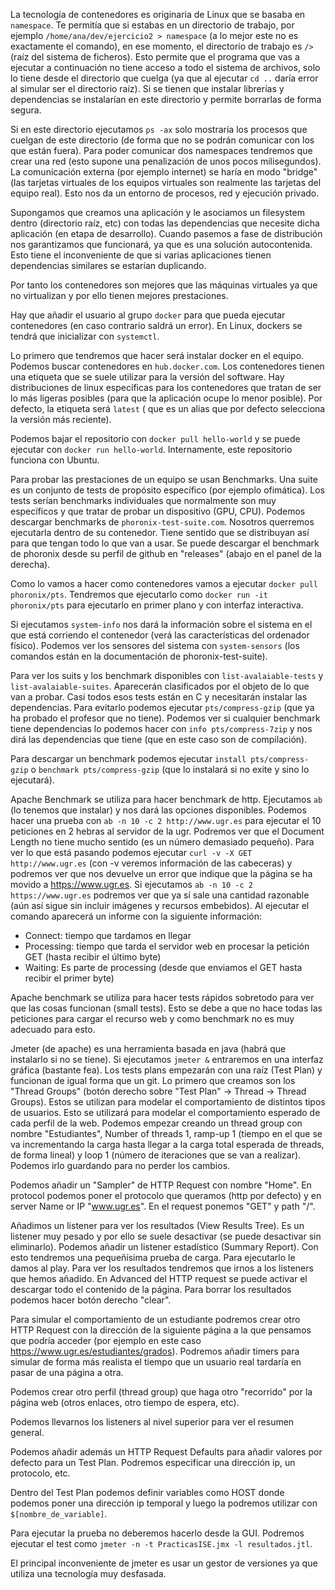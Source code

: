La tecnología de contenedores es originaria de Linux que se basaba en `namespace`. Te permitía que si estabas en un directorio de trabajo, por ejemplo `/home/ana/dev/ejercicio2 > namespace` (a lo mejor este no es exactamente el comando), en ese momento, el directorio de trabajo es `/>` (raíz del sistema de ficheros). Esto permite que el programa que vas a ejecutar a continuación no tiene acceso a todo el sistema de archivos, solo lo tiene desde el directorio que cuelga (ya que al ejecutar `cd ..` daría error al simular ser el directorio raíz). Si se tienen que instalar librerías y dependencias se instalarían en este directorio y permite borrarlas de forma segura. 

Si en este directorio ejecutamos `ps -ax` solo mostraría los procesos que cuelgan de este directorio (de forma que no se podrán comunicar con los que están fuera). Para poder comunicar dos namespaces tendremos que crear una red (esto supone una penalización de unos pocos milisegundos). La comunicación externa (por ejemplo internet) se haría en modo "bridge" (las tarjetas virtuales de los equipos virtuales son realmente las tarjetas del equipo real). Esto nos da un entorno de procesos, red y ejecución privado.

Supongamos que creamos una aplicación y le asociamos un filesystem dentro (directorio raíz, etc) con todas las dependencias que necesite dicha aplicación (en etapa de desarrollo). Cuando pasemos a fase de distribución nos garantizamos que funcionará, ya que es una solución autocontenida. Esto tiene el inconveniente de que si varias aplicaciones tienen dependencias similares se estarían duplicando. 

Por tanto los contenedores son mejores que las máquinas virtuales ya que no virtualizan y por ello tienen mejores prestaciones.

Hay que añadir el usuario al grupo `docker` para que pueda ejecutar contenedores (en caso contrario saldrá un error). En Linux, dockers se tendrá que inicializar con `systemctl`.

Lo primero que tendremos que hacer será instalar docker en el equipo. Podemos buscar contenedores en `hub.docker.com`. Los contenedores tienen una etiqueta que se suele utilizar para la versión del software. Hay distribuciones de linux específicas para los contenedores que tratan de ser lo más ligeras posibles (para que la aplicación ocupe lo menor posible). Por defecto, la etiqueta será `latest` ( que es un alias que por defecto selecciona la versión más reciente).

Podemos bajar el repositorio con `docker pull hello-world` y se puede ejecutar con `docker run hello-world`. Internamente, este repositorio funciona con Ubuntu. 

Para probar las prestaciones de un equipo se usan Benchmarks. Una suite es un conjunto de tests de propósito específico (por ejemplo ofimática). Los tests serían benchmarks individuales que normalmente son muy específicos y que tratar de probar un dispositivo (GPU, CPU). Podemos descargar benchmarks de `phoronix-test-suite.com`. Nosotros querremos ejecutarla dentro de su contenedor. Tiene sentido que se distribuyan así para que tengan todo lo que van a usar. Se puede descargar el benchmark de phoronix desde su perfil de github en "releases" (abajo en el panel de la derecha).

Como lo vamos a hacer como contenedores vamos a ejecutar `docker pull phoronix/pts`. Tendremos que ejecutarlo como `docker run -it phoronix/pts` para ejecutarlo en primer plano y con interfaz interactiva.

Si ejecutamos `system-info` nos dará la información sobre el sistema en el que está corriendo el contenedor (verá las características del ordenador físico). Podemos ver los sensores del sistema con `system-sensors` (los comandos están en la documentación de phoronix-test-suite).

Para ver los suits y los benchmark disponibles con `list-avalaiable-tests` y `list-avalaiable-suites`. Aparecerán clasificados por el objeto de lo que van a probar. Casi todos esos tests están en C y necesitarán instalar las dependencias. Para evitarlo podemos ejecutar `pts/compress-gzip` (que ya ha probado el profesor que no tiene). Podemos ver si cualquier benchmark tiene dependencias lo podemos hacer con `info pts/compress-7zip` y nos dirá las dependencias que tiene (que en este caso son de compilación).

Para descargar un benchmark podemos ejecutar `install pts/compress-gzip` o `benchmark pts/compress-gzip` (que lo instalará si no exite y sino lo ejecutará).

Apache Benchmark se utiliza para hacer benchmark de http. Ejecutamos `ab` (lo tenemos que instalar) y nos dará las opciones disponibles. Podemos hacer una prueba con `ab -n 10 -c 2 http://www.ugr.es` para ejecutar el 10 peticiones en 2 hebras al servidor de la ugr. Podremos ver que el Document Length no tiene mucho sentido (es un número demasiado pequeño). Para ver lo que está pasando podemos ejecutar `curl -v -X GET http://www.ugr.es` (con -v veremos información de las cabeceras) y podremos ver que nos devuelve un error que indique que la página se ha movido a https://www.ugr.es. Si ejecutamos `ab -n 10 -c 2 https://www.ugr.es` podremos ver que ya sí sale una cantidad razonable (aún así sigue sin incluir imágenes y recursos embebidos). Al ejecutar el comando aparecerá un informe con la siguiente información:
- Connect: tiempo que tardamos en llegar
- Processing: tiempo que tarda el servidor web en procesar la petición GET (hasta recibir el último byte)
- Waiting: Es parte de processing (desde que enviamos el GET hasta recibir el primer byte)

Apache benchmark se utiliza para hacer tests rápidos sobretodo para ver que las cosas funcionan (small tests). Esto se debe a que no hace todas las peticiones para cargar el recurso web y como benchmark no es muy adecuado para esto.

Jmeter (de apache) es una herramienta basada en java (habrá que instalarlo si no se tiene). Si ejecutamos `jmeter &` entraremos en una interfaz gráfica (bastante fea). Los tests plans empezarán con una raíz (Test Plan) y funcionan de igual forma que un git. Lo primero que creamos son los "Thread Groups" (botón derecho sobre "Test Plan" -> Thread -> Thread Groups). Estos se utilizan para modelar el comportamiento de distintos tipos de usuarios. Esto se utilizará para modelar el comportamiento esperado de cada perfil de la web. Podemos empezar creando un thread group con nombre "Estudiantes", Number of threads 1, ramp-up 1 (tiempo en el que se va incrementando la carga hasta llegar a la carga total esperada de threads, de forma lineal) y loop 1 (número de iteraciones que se van a realizar). Podemos irlo guardando para no perder los cambios. 

Podemos añadir un "Sampler" de HTTP Request con nombre "Home". En protocol podemos poner el protocolo que queramos (http por defecto) y en server Name or IP "www.ugr.es". En el request ponemos "GET" y path "/". 

Añadimos un listener para ver los resultados (View Results Tree). Es un listener muy pesado y por ello se suele desactivar (se puede desactivar sin eliminarlo). Podemos añadir un listener estadístico (Summary Report). Con esto tendremos una pequeñísima prueba de carga. Para ejecutarlo le damos al play. Para ver los resultados tendremos que irnos a los listeners que hemos añadido. En Advanced del HTTP request se puede activar el descargar todo el contenido de la página. Para borrar los resultados podemos hacer botón derecho "clear".

Para simular el comportamiento de un estudiante podremos crear otro HTTP Request con la dirección de la siguiente página a la que pensamos que podría acceder (por ejemplo en este caso https://www.ugr.es/estudiantes/grados). Podremos añadir timers para simular de forma más realista el tiempo que un usuario real tardaría en pasar de una página a otra.

Podemos crear otro perfil (thread group) que haga otro "recorrido" por la página web (otros enlaces, otro tiempo de espera, etc).

Podemos llevarnos los listeners al nivel superior para ver el resumen general.

Podemos añadir además un HTTP Request Defaults para añadir valores por defecto para un Test Plan. Podremos especificar una dirección ip, un protocolo, etc.

Dentro del Test Plan podemos definir variables como HOST donde podemos poner una dirección ip temporal y luego la podremos utilizar con `$[nombre_de_variable]`.

Para ejecutar la prueba no deberemos hacerlo desde la GUI. Podremos ejecutar el test como `jmeter -n -t PracticasISE.jmx -l resultados.jtl`.

El principal inconveniente de jmeter es usar un gestor de versiones ya que utiliza una tecnología muy desfasada.
